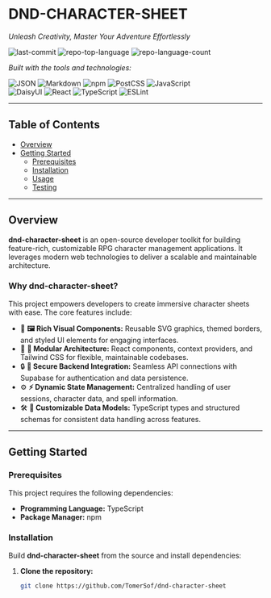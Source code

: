 # DND-CHARACTER-SHEET

_Unleash Creativity, Master Your Adventure Effortlessly_

![last-commit](https://img.shields.io/github/last-commit/TomerSof/dnd-character-sheet?style=flat&logo=git&logoColor=white&color=0080ff)
![repo-top-language](https://img.shields.io/github/languages/top/TomerSof/dnd-character-sheet?style=flat&color=0080ff)
![repo-language-count](https://img.shields.io/github/languages/count/TomerSof/dnd-character-sheet?style=flat&color=0080ff)

_Built with the tools and technologies:_

![JSON](https://img.shields.io/badge/JSON-000000.svg?style=flat&logo=JSON&logoColor=white)
![Markdown](https://img.shields.io/badge/Markdown-000000.svg?style=flat&logo=Markdown&logoColor=white)
![npm](https://img.shields.io/badge/npm-CB3837.svg?style=flat&logo=npm&logoColor=white)
![PostCSS](https://img.shields.io/badge/PostCSS-DD3A0A.svg?style=flat&logo=PostCSS&logoColor=white)
![JavaScript](https://img.shields.io/badge/JavaScript-F7DF1E.svg?style=flat&logo=JavaScript&logoColor=black)  
![DaisyUI](https://img.shields.io/badge/DaisyUI-1AD1A5.svg?style=flat&logo=DaisyUI&logoColor=white)
![React](https://img.shields.io/badge/React-61DAFB.svg?style=flat&logo=React&logoColor=black)
![TypeScript](https://img.shields.io/badge/TypeScript-3178C6.svg?style=flat&logo=TypeScript&logoColor=white)
![ESLint](https://img.shields.io/badge/ESLint-4B32C3.svg?style=flat&logo=ESLint&logoColor=white)

---

## Table of Contents

- [Overview](#overview)
- [Getting Started](#getting-started)
  - [Prerequisites](#prerequisites)
  - [Installation](#installation)
  - [Usage](#usage)
  - [Testing](#testing)

---

## Overview

**dnd-character-sheet** is an open-source developer toolkit for building feature-rich, customizable RPG character management applications. It leverages modern web technologies to deliver a scalable and maintainable architecture.

### Why dnd-character-sheet?

This project empowers developers to create immersive character sheets with ease. The core features include:

- 🎨 **🖼️ Rich Visual Components:** Reusable SVG graphics, themed borders, and styled UI elements for engaging interfaces.
- 🔧 **🧩 Modular Architecture:** React components, context providers, and Tailwind CSS for flexible, maintainable codebases.
- 🔒 **🔑 Secure Backend Integration:** Seamless API connections with Supabase for authentication and data persistence.
- ⚙️ **⚡ Dynamic State Management:** Centralized handling of user sessions, character data, and spell information.
- 🛠️ **📝 Customizable Data Models:** TypeScript types and structured schemas for consistent data handling across features.

---

## Getting Started

### Prerequisites

This project requires the following dependencies:

- **Programming Language:** TypeScript
- **Package Manager:** npm

### Installation

Build **dnd-character-sheet** from the source and install dependencies:

1. **Clone the repository:**
   ```sh
   git clone https://github.com/TomerSof/dnd-character-sheet
   ```
